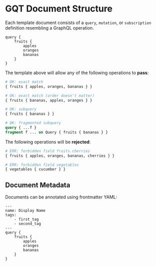 # GQT Document Structure

Each template document consists of a `query`, `mutation`, or `subscription` definition resembling a GraphQL operation.

```
query {
    fruits {
        apples
        oranges
        bananas
    }
}
```

The template above will allow any of the following operations to **pass**:

```graphql
# OK: exact match
{ fruits { apples, oranges, bananas } }
```

```graphql
# OK: exact match (order doesn't matter)
{ fruits { bananas, apples, oranges } }
```

```graphql
# OK: subquery
{ fruits { bananas } }
```

```graphql
# OK: fragmented subquery
query { ...f }
fragment f ... on Query { fruits { bananas } }
```

The following operations will be **rejected**:

```graphql
# ERR: forbidden field fruits.cherries
{ fruits { apples, oranges, bananas, cherries } }
```

```graphql
# ERR: forbidden field vegetables
{ vegetables { cucumber } }
```

## Document Metadata

Documents can be annotated using frontmatter YAML:

```
---
name: Display Name
tags:
    - first_tag
    - second_tag
---
query {
    fruits {
        apples
        oranges
        bananas
    }
}
```
